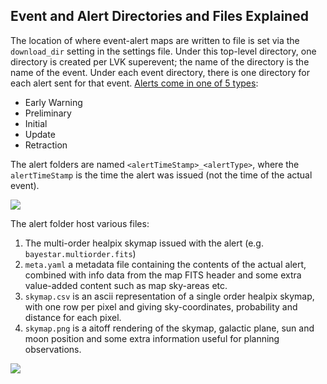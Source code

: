 ## Event and Alert Directories and Files Explained

The location of where event-alert maps are written to file is set via the `download_dir` setting in the settings file. Under this top-level directory, one directory is created per LVK superevent; the name of the directory is the name of the event. Under each event directory, there is one directory for each alert sent for that event. [Alerts come in one of 5 types](https://emfollow.docs.ligo.org/userguide/analysis/index.html#alert-timeline):

- Early Warning
- Preliminary 
- Initial
- Update
- Retraction

The alert folders are named `<alertTimeStamp>_<alertType>`, where the `alertTimeStamp` is the time the alert was issued (not the time of the actual event). 

[![](https://live.staticflickr.com/65535/52792703968_c3bb03ea91_b.jpg)](https://live.staticflickr.com/65535/52792703968_c3bb03ea91_b.jpg)

The alert folder host various files:

1. The multi-order healpix skymap issued with the alert (e.g. `bayestar.multiorder.fits`)
2. `meta.yaml` a metadata file containing the contents of the actual alert, combined with info data from the map FITS header and some extra value-added content such as map sky-areas etc.
3. `skymap.csv` is an ascii representation of a single order healpix skymap, with one row per pixel and giving sky-coordinates, probability and distance for each pixel.
4. `skymap.png` is a aitoff rendering of the skymap, galactic plane, sun and moon position and some extra information useful for planning observations.

[![](https://live.staticflickr.com/65535/52792300771_28efb812bb_b.jpg)](https://live.staticflickr.com/65535/52792300771_28efb812bb_b.jpg)
